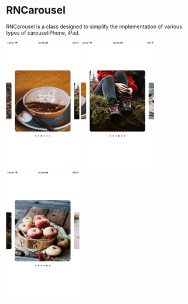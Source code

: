 # RNCarousel


RNCarousel is a class designed to simplify the implementation of various types of carouseliPhone, iPad.



<img style="width:200px;height:350px;" src="https://github.com/phoenixit99/RNCarousel/blob/master/images/image1.png?sanitize=true&raw=true" />

<img style="width:200px;height:350px;" src="https://github.com/phoenixit99/RNCarousel/blob/master/images/image2.png?sanitize=true&raw=true" />


<img style="width:200px;height:350px;" src="https://github.com/phoenixit99/RNCarousel/blob/master/images/image3.png?sanitize=true&raw=true" />
